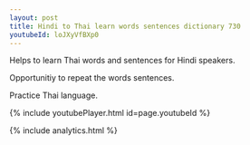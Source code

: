 ```yaml
---
layout: post
title: Hindi to Thai learn words sentences dictionary 730 
youtubeId: loJXyVfBXp0
---
```

 
 
Helps to learn Thai words and sentences for Hindi speakers.

Opportunitiy to repeat the words sentences. 

Practice Thai language. 
 
{% include youtubePlayer.html id=page.youtubeId %}
 
 
{% include analytics.html %}